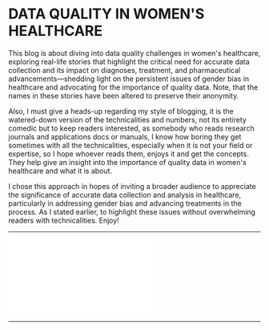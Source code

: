
# DATA QUALITY IN WOMEN'S HEALTHCARE

This blog is about diving into data quality challenges in women's healthcare, exploring real-life stories that highlight the critical need for accurate data collection and its impact on diagnoses, treatment, and pharmaceutical advancements—shedding light on the persistent issues of gender bias in healthcare and advocating for the importance of quality data. Note, that the names in these stories have been altered to preserve their anonymity. 

Also, I must give a heads-up regarding my style of blogging, it is the watered-down version of the technicalities and numbers, not its entirety comedic but to keep readers interested, as somebody who reads research journals and applications docs or manuals, I know how boring they get sometimes with all the technicalities, especially when it is not your field or expertise, so I hope whoever reads them, enjoys it and get the concepts. They help give an insight into the importance of quality data in women's healthcare and what it is about. 

I chose this approach in hopes of inviting a broader audience to appreciate the significance of accurate data collection and analysis in healthcare, particularly in addressing gender bias and advancing treatments in the process. As I stated earlier, to highlight these issues without overwhelming readers with technicalities. Enjoy!

___

![Automations](automations.md)

___